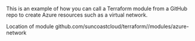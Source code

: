 This is an example of how you can call a Terraform module from a GitHub repo to create Azure resources such as a virtual network.

Location of module github.com/suncoastcloud/terraform//modules/azure-network

